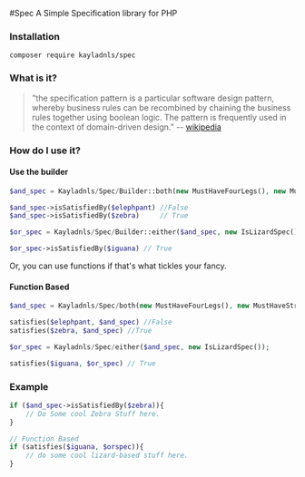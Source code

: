#Spec
A Simple Specification library for PHP


### Installation

```
composer require kayladnls/spec
```

### What is it?
> "the specification pattern is a particular software design pattern, 
whereby business rules can be recombined by chaining the business 
rules together using boolean logic. The pattern is frequently used in 
the context of domain-driven design." -- [wikipedia](https://en.wikipedia.org/wiki/Specification_pattern)

### How do I use it?

#### Use the builder
```php
$and_spec = Kayladnls/Spec/Builder::both(new MustHaveFourLegs(), new MustHaveStripesSpec());

$and_spec->isSatisfiedBy($elephpant) //False 
$and_spec->isSatisfiedBy($zebra)     // True

$or_spec = Kayladnls/Spec/Builder::either($and_spec, new IsLizardSpec());

$or_spec->isSatisfiedBy($iguana) // True
```

Or, you can use functions if that's what tickles your fancy. 

#### Function Based

```php
$and_spec = Kayladnls/Spec/both(new MustHaveFourLegs(), new MustHaveStripesSpec());

satisfies($elephpant, $and_spec) //False 
satisfies($zebra, $and_spec) //True 

$or_spec = Kayladnls/Spec/either($and_spec, new IsLizardSpec());

satisfies($iguana, $or_spec) // True
```

### Example
```php
if ($and_spec->isSatisfiedBy($zebra)){
	// Do Some cool Zebra Stuff here. 
}

// Function Based
if (satisfies($iguana, $orspec)){
	// do some cool lizard-based stuff here. 
}
```
